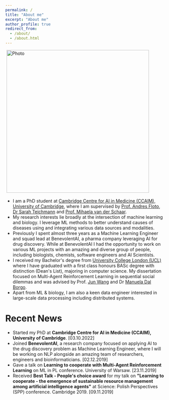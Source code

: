 ```yaml
---
permalink: /
title: "About me"
excerpt: "About me"
author_profile: true
redirect_from: 
  - /about/
  - /about.html
---
```


<p align="center">

  <img src="https://macwiatrak.github.io/files/profile_pic_buni_jezerce.HEIC" alt="Photo" style="width: 450px;"/> 

</p>

* I am a PhD student at [Cambridge Centre for AI in Medicine (CCAIM), University of Cambridge](https://ccaim.cam.ac.uk/), where I am supervised by [Prof. Andres Floto](http://www.med.cam.ac.uk/floto/), [Dr Sarah Teichmann](https://www.sanger.ac.uk/person/teichmann-sarah/) and [Prof. Mihaela van der Schaar](https://www.vanderschaar-lab.com/prof-mihaela-van-der-schaar/).
* My research interests lie broadly at the intersection of machine learning and biology. I leverage ML methods to better understand causes of diseases using and integrating various data sources and modalities.
* Previously I spent almost three years as a Machine Learning Engineer and squad lead at BenevolentAI, a pharma company leveraging AI for drug discovery. While at BenevolentAI I had the opportunity to work on various ML projects with an amazing and diverse group of people, including biologists, chemists, software engineers and AI Scientists.
* I received my Bachelor's degree from [University College London (UCL)](https://www.ucl.ac.uk/) where I have graduated with a first class honours BASc degree with distinction (Dean's List), majoring in computer science. My dissertation focused on Multi-Agent Reinforcement Learning in sequential social dilemmas and was advised by Prof. [Jun Wang](http://www0.cs.ucl.ac.uk/staff/Jun.Wang/) and Dr [Manuela Dal Borgo](https://www.classics.cam.ac.uk/directory/dr-manuela-dal-borgo).
* Apart from ML & biology, I am also a keen data engineer interested in large-scale data processing including distributed systems.

Recent News
======
* Started my PhD at **Cambridge Centre for AI in Medicine (CCAIM), University of Cambridge**. [03.10.2022]
* Joined **BenevolentAI**, a research company focused on applying AI to the drug discovery problem as Machine Learning Engineer, where I will be working on NLP alongside an amazing team of researchers, engineers and bioinformaticians.  [02.12.2019]
* Gave a talk on **Learning to cooperate with Multi-Agent Reinforcement Learning** on ML in PL conference. University of Warsaw. [23.11.2019]
* Received **Best Talk - People's choice award** for my talk on **"Learning to cooperate - the emergence of sustainable resource management among artificial intelligence agents"** at Science: Polish Perspectives (SPP) conference. Cambridge 2019. [09.11.2019]

[//]: # (* I have submitted an early draft of my survey on stabilizing GAN training to arXiv. You can see it [here]&#40;https://arxiv.org/abs/1910.00927&#41;. Please get in touch if you have any feedback. [02.10.2019])

[//]: # (* My application for a talk on **"Learning to cooperate - the emergence of sustainable resource management among artificial intelligence agents"** to Science Polish Perspective &#40;SPP&#41; conference at the University of Cambridge has been accepted and will take place between 8th and 9th November 2019. [17.09.2019])

[//]: # (* I will be going to Edinburgh to work as a Research Intern at the [Autonomous Agents Group, School of Inormatics, University of Edinburgh]&#40;http://agents.inf.ed.ac.uk/?page=home&#41; under the supervision of [Dr Stefano Albrecht]&#40;http://svalbrecht.de/&#41; on stabilizing Generative Adversarial Networks &#40;GANs&#41; training. [12.09.2019])

